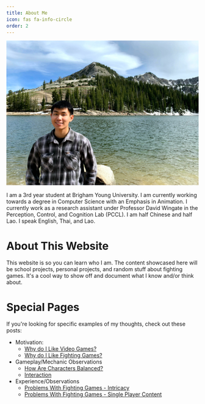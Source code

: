 ```yaml
---
title: About Me
icon: fas fa-info-circle
order: 2
---
```


<!-- > Add Markdown syntax content to file `_tabs/about.md`{: .filepath } and it will show up on this page. -->
<!-- {: .prompt-tip } -->
![This is a picture from 2020. I do not take many pictures of myself...](../assets/me_wallpaper.jpg)

I am a 3rd year student at Brigham Young University. I am currently working towards a degree in 
Computer Science with an Emphasis in Animation. I currently work as a research assistant under Professor David Wingate 
in the Perception, Control, and Cognition Lab (PCCL). I am half Chinese and half Lao. 
I speak English, Thai, and Lao. 

# About This Website
This website is so you can learn who I am. The content showcased here will be school projects, personal projects, and 
random stuff about fighting games. It's a cool way to show off and document what I know and/or think about.

# Special Pages
If you're looking for specific examples of my thoughts, check out these posts:
- Motivation: 
    * [Why do I Like Video Games?](/posts/video_games)
    * [Why do I Like Fighting Games?](/posts/fighting_games)
- Gameplay/Mechanic Observations
    * [How Are Characters Balanced?](/posts/balance_moves/)
    * [Interaction](/posts/interaction/)
- Experience/Observations 
    * [Problems With Fighting Games - Intricacy](/posts/fighting_games-prob-1)
    * [Problems With Fighting Games - Single Player Content](/posts/fighting_games-prob-2)
